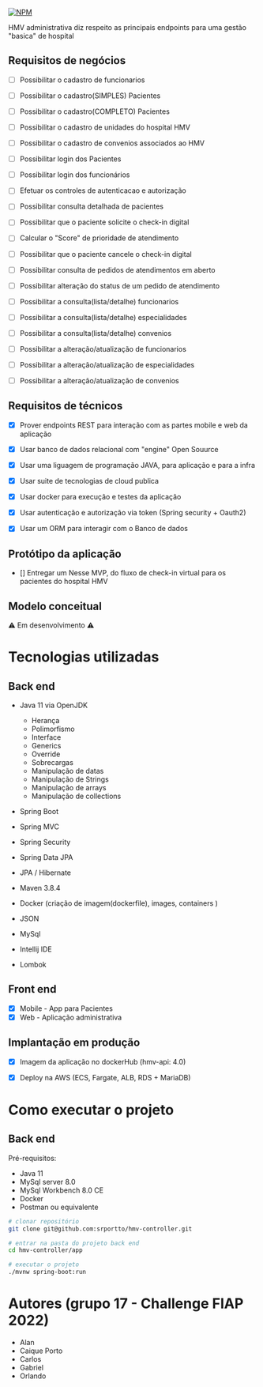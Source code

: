 
[![NPM](https://img.shields.io/npm/l/react)](https://github.com/srportto/portinvestimentos-pi/blob/master/LICENSE)


HMV administrativa diz respeito as principais endpoints para uma gestão "basica" de hospital


## Requisitos de negócios
- [ ] Possibilitar o cadastro de funcionarios
- [ ] Possibilitar o cadastro(SIMPLES) Pacientes
- [ ] Possibilitar o cadastro(COMPLETO) Pacientes
- [ ] Possibilitar o cadastro de unidades do hospital HMV
- [ ] Possibilitar o cadastro de convenios associados ao HMV
- [ ] Possibilitar login dos Pacientes
- [ ] Possibilitar login dos funcionários
- [ ] Efetuar os controles de autenticacao e autorização 
- [ ] Possibilitar consulta detalhada de pacientes 
- [ ] Possibilitar que o paciente solicite o check-in digital
- [ ] Calcular o "Score" de prioridade de atendimento
- [ ] Possibilitar que o paciente cancele o check-in digital
- [ ] Possibilitar consulta de pedidos de atendimentos em aberto
- [ ] Possibilitar alteração do status de um pedido de atendimento
- [ ] Possibilitar a consulta(lista/detalhe) funcionarios
- [ ] Possibilitar a consulta(lista/detalhe) especialidades
- [ ] Possibilitar a consulta(lista/detalhe) convenios
- [ ] Possibilitar a alteração/atualização de funcionarios
- [ ] Possibilitar a alteração/atualização de especialidades
- [ ] Possibilitar a alteração/atualização de convenios


## Requisitos de técnicos
- [x] Prover endpoints REST para interação com as partes mobile e web da aplicação
- [x] Usar banco de dados relacional com "engine" Open Souurce
- [x] Usar uma liguagem de programação JAVA, para aplicação e para a infra
- [x] Usar suite de tecnologias de cloud publica
- [x] Usar docker para execução e testes da aplicação
- [x] Usar autenticação e autorização via token (Spring security + Oauth2)
- [x] Usar um ORM para interagir com o Banco de dados


## Protótipo da aplicação
 - [] Entregar um Nesse MVP, do fluxo de check-in virtual para os pacientes do hospital HMV


## Modelo conceitual
 ⚠ Em desenvolvimento ⚠

# Tecnologias utilizadas
## Back end
- Java 11 via OpenJDK
  - Herança
  - Polimorfismo
  - Interface
  - Generics
  - Override
  - Sobrecargas 
  - Manipulação de datas
  - Manipulação de Strings  
  - Manipulação de arrays
  - Manipulação de collections    
- Spring Boot
- Spring MVC
- Spring Security
- Spring Data JPA  
- JPA / Hibernate
- Maven 3.8.4
- Docker (criação de imagem(dockerfile), images, containers )

- JSON
- MySql  
- Intellij IDE
- Lombok

## Front end
- [X] Mobile - App para Pacientes
- [X] Web - Aplicação administrativa

## Implantação em produção
- [x] Imagem da aplicação no dockerHub (hmv-api: 4.0)
- [x] Deploy na AWS (ECS, Fargate, ALB, RDS + MariaDB)


# Como executar o projeto

## Back end
Pré-requisitos: 
* Java 11
* MySql server 8.0
* MySql Workbench 8.0 CE
* Docker
* Postman ou equivalente


```bash
# clonar repositório
git clone git@github.com:srportto/hmv-controller.git

# entrar na pasta do projeto back end
cd hmv-controller/app

# executar o projeto
./mvnw spring-boot:run
```



# Autores (grupo 17 - Challenge FIAP 2022)
- Alan
- Caique Porto
- Carlos
- Gabriel
- Orlando

